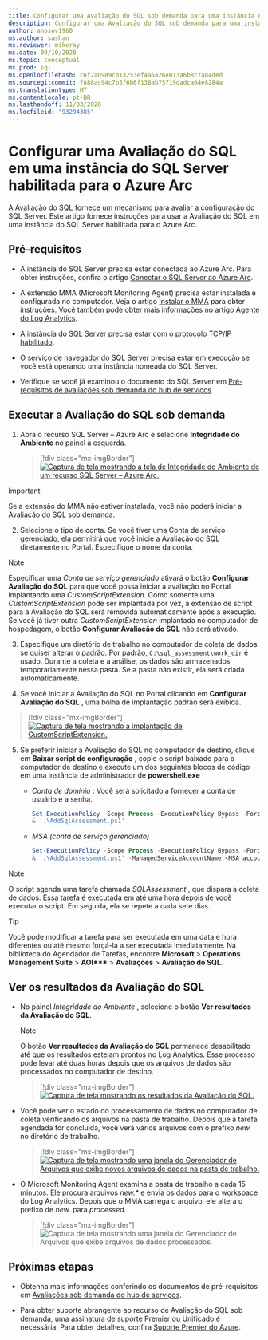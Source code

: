 ```yaml
---
title: Configurar uma Avaliação do SQL sob demanda para uma instância do SQL Server habilitada para o Azure Arc
description: Configurar uma Avaliação do SQL sob demanda para uma instância do SQL Server habilitada para o Azure Arc
author: anosov1960
ms.author: sashan
ms.reviewer: mikeray
ms.date: 09/10/2020
ms.topic: conceptual
ms.prod: sql
ms.openlocfilehash: c6f2a0989cb13253ef4a6a26e013a6b8c7a84ded
ms.sourcegitcommit: f888ac94c7b5f6b6f138ab75719dadca04e8284a
ms.translationtype: HT
ms.contentlocale: pt-BR
ms.lasthandoff: 11/03/2020
ms.locfileid: "93294385"
---
```

# <a name="configure-sql-assessment-on-an-azure-arc-enabled-sql-server-instance"></a>Configurar uma Avaliação do SQL em uma instância do SQL Server habilitada para o Azure Arc

A Avaliação do SQL fornece um mecanismo para avaliar a configuração do SQL Server. Este artigo fornece instruções para usar a Avaliação do SQL em uma instância do SQL Server habilitada para o Azure Arc.

## <a name="prerequisites"></a>Pré-requisitos

* A instância do SQL Server precisa estar conectada ao Azure Arc. Para obter instruções, confira o artigo [Conectar o SQL Server ao Azure Arc](connect.md).

* A extensão MMA (Microsoft Monitoring Agent) precisa estar instalada e configurada no computador. Veja o artigo [Instalar o MMA](configure-advanced-data-security.md#install-microsoft-monitoring-agent-mma) para obter instruções. Você também pode obter mais informações no artigo [Agente do Log Analytics](/azure/azure-monitor/platform/log-analytics-agent).

* A instância do SQL Server precisa estar com o [protocolo TCP/IP habilitado](../../database-engine/configure-windows/enable-or-disable-a-server-network-protocol.md).

* O [serviço de navegador do SQL Server](../../tools/configuration-manager/sql-server-browser-service.md) precisa estar em execução se você está operando uma instância nomeada do SQL Server.

* Verifique se você já examinou o documento do SQL Server em [Pré-requisitos de avaliações sob demanda do hub de serviços](/services-hub/health/assessment-prereq-docs#on-demand-assessment-prerequisite-documents).

## <a name="run-on-demand-sql-assessment"></a>Executar a Avaliação do SQL sob demanda

1. Abra o recurso SQL Server – Azure Arc e selecione **Integridade do Ambiente** no painel à esquerda.

   > [!div class="mx-imgBorder"]
   > [ ![Captura de tela mostrando a tela de Integridade do Ambiente de um recurso SQL Server – Azure Arc.](media/assess/sql-assessment-heading-sql-server-arc.png) ](media/assess/sql-assessment-heading-sql-server-arc.png#lightbox)

> [!IMPORTANT]
> Se a extensão do MMA não estiver instalada, você não poderá iniciar a Avaliação do SQL sob demanda.

2. Selecione o tipo de conta. Se você tiver uma Conta de serviço gerenciado, ela permitirá que você inicie a Avaliação do SQL diretamente no Portal. Especifique o nome da conta.

> [!NOTE]
> Especificar uma *Conta de serviço gerenciado* ativará o botão **Configurar Avaliação do SQL** para que você possa iniciar a avaliação no Portal implantando uma *CustomScriptExtension*. Como somente uma *CustomScriptExtension* pode ser implantada por vez, a extensão de script para a Avaliação do SQL será removida automaticamente após a execução. Se você já tiver outra *CustomScriptExtension* implantada no computador de hospedagem, o botão **Configurar Avaliação do SQL** não será ativado.

3. Especifique um diretório de trabalho no computador de coleta de dados se quiser alterar o padrão. Por padrão, `C:\sql_assessment\work_dir` é usado. Durante a coleta e a análise, os dados são armazenados temporariamente nessa pasta. Se a pasta não existir, ela será criada automaticamente.

4. Se você iniciar a Avaliação do SQL no Portal clicando em **Configurar Avaliação do SQL** , uma bolha de implantação padrão será exibida.

> [!div class="mx-imgBorder"]
   > [ ![Captura de tela mostrando a implantação de CustomScriptExtension.](media/assess/sql-assessment-custom-script-deployment.png) ](media/assess/sql-assessment-custom-script-deployment.png#lightbox)

5. Se preferir iniciar a Avaliação do SQL no computador de destino, clique em **Baixar script de configuração** , copie o script baixado para o computador de destino e execute um dos seguintes blocos de código em uma instância de administrador de **powershell.exe** :

   * _Conta de domínio_ :  Você será solicitado a fornecer a conta de usuário e a senha.

      ```powershell
      Set-ExecutionPolicy -Scope Process -ExecutionPolicy Bypass -Force
      & '.\AddSqlAssessment.ps1'
      ```

   * _MSA (conta de serviço gerenciado)_

      ```powershell
      Set-ExecutionPolicy -Scope Process -ExecutionPolicy Bypass -Force
      & '.\AddSqlAssessment.ps1' -ManagedServiceAccountName <MSA account name>
      ```

> [!NOTE]
> O script agenda uma tarefa chamada *SQLAssessment* , que dispara a coleta de dados. Essa tarefa é executada em até uma hora depois de você executar o script. Em seguida, ela se repete a cada sete dias.

> [!TIP]
> Você pode modificar a tarefa para ser executada em uma data e hora diferentes ou até mesmo forçá-la a ser executada imediatamente. Na biblioteca do Agendador de Tarefas, encontre **Microsoft** > **Operations Management Suite** > **AOI\*\*\***  > **Avaliações** > **Avaliação do SQL**.

## <a name="view-sql-assessment-results"></a>Ver os resultados da Avaliação do SQL

* No painel _Integridade do Ambiente_ , selecione o botão **Ver resultados da Avaliação do SQL**.

   > [!NOTE]
   > O botão **Ver resultados da Avaliação do SQL** permanece desabilitado até que os resultados estejam prontos no Log Analytics. Esse processo pode levar até duas horas depois que os arquivos de dados são processados no computador de destino.

   > [!div class="mx-imgBorder"]
   > [ ![Captura de tela mostrando os resultados da Avaliação do SQL.](media/assess/sql-assessment-results.png) ](media/assess/sql-assessment-results.png#lightbox)

* Você pode ver o estado do processamento de dados no computador de coleta verificando os arquivos na pasta de trabalho. Depois que a tarefa agendada for concluída, você verá vários arquivos com o prefixo _new._ no diretório de trabalho.

   > [!div class="mx-imgBorder"]
   > [ ![Captura de tela mostrando uma janela do Gerenciador de Arquivos que exibe novos arquivos de dados na pasta de trabalho.](media/assess/sql-assessment-data-files-ready.png) ](media/assess/sql-assessment-data-files-ready.png#lightbox)

* O Microsoft Monitoring Agent examina a pasta de trabalho a cada 15 minutos. Ele procura arquivos _new.*_ e envia os dados para o workspace do Log Analytics. Depois que o MMA carrega o arquivo, ele altera o prefixo de _new._ para _processed._

   > [!div class="mx-imgBorder"]
   > ![Captura de tela mostrando uma janela do Gerenciador de Arquivos que exibe arquivos de dados processados.](media/assess/sql-assessment-data-files-processed.png)

## <a name="next-steps"></a>Próximas etapas

* Obtenha mais informações conferindo os documentos de pré-requisitos em [Avaliações sob demanda do hub de serviços](/services-hub/health/assessment-prereq-docs#on-demand-assessment-prerequisite-documents).

* Para obter suporte abrangente ao recurso de Avaliação do SQL sob demanda, uma assinatura de suporte Premier ou Unificado é necessária. Para obter detalhes, confira [Suporte Premier do Azure](https://azure.microsoft.com/support/plans/premier).
